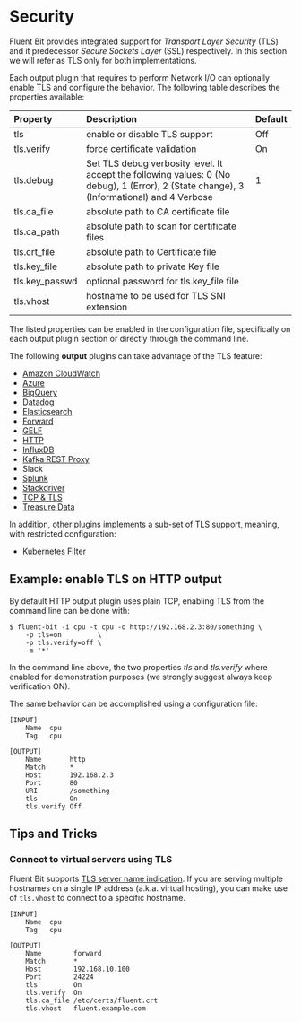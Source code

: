 # Security

Fluent Bit provides integrated support for _Transport Layer Security_ \(TLS\) and it predecessor _Secure Sockets Layer_ \(SSL\) respectively. In this section we will refer as TLS only for both implementations.

Each output plugin that requires to perform Network I/O can optionally enable TLS and configure the behavior. The following table describes the properties available:

| Property | Description | Default |
| :--- | :--- | :--- |
| tls | enable or disable TLS support | Off |
| tls.verify | force certificate validation | On |
| tls.debug | Set TLS debug verbosity level. It accept the following values: 0 \(No debug\), 1 \(Error\), 2 \(State change\), 3 \(Informational\) and 4 Verbose | 1 |
| tls.ca\_file | absolute path to CA certificate file |  |
| tls.ca\_path | absolute path to scan for certificate files |  |
| tls.crt\_file | absolute path to Certificate file |  |
| tls.key\_file | absolute path to private Key file |  |
| tls.key\_passwd | optional password for tls.key\_file file |  |
| tls.vhost | hostname to be used for TLS SNI extension |  |

The listed properties can be enabled in the configuration file, specifically on each output plugin section or directly through the command line.

The following **output** plugins can take advantage of the TLS feature:

* [Amazon CloudWatch](../pipeline/outputs/cloudwatch.md)
* [Azure](../pipeline/outputs/azure.md)
* [BigQuery](../pipeline/outputs/bigquery.md)
* [Datadog](../pipeline/outputs/datadog.md)
* [Elasticsearch](../pipeline/outputs/elasticsearch.md)
* [Forward]()
* [GELF](../pipeline/outputs/gelf.md)
* [HTTP](../pipeline/outputs/http.md)
* [InfluxDB](../pipeline/outputs/influxdb.md)
* [Kafka REST Proxy](../pipeline/outputs/kafka-rest-proxy.md)
* Slack
* [Splunk](../pipeline/outputs/splunk.md)
* [Stackdriver](../pipeline/outputs/stackdriver.md)
* [TCP & TLS](../pipeline/outputs/tcp-and-tls.md)
* [Treasure Data](../pipeline/outputs/treasure-data.md)

In addition, other plugins implements a sub-set of TLS support, meaning, with restricted configuration:

* [Kubernetes Filter](../pipeline/filters/kubernetes.md)

## Example: enable TLS on HTTP output

By default HTTP output plugin uses plain TCP, enabling TLS from the command line can be done with:

```text
$ fluent-bit -i cpu -t cpu -o http://192.168.2.3:80/something \
    -p tls=on         \
    -p tls.verify=off \
    -m '*'
```

In the command line above, the two properties _tls_ and _tls.verify_ where enabled for demonstration purposes \(we strongly suggest always keep verification ON\).

The same behavior can be accomplished using a configuration file:

```text
[INPUT]
    Name  cpu
    Tag   cpu

[OUTPUT]
    Name       http
    Match      *
    Host       192.168.2.3
    Port       80
    URI        /something
    tls        On
    tls.verify Off
```

## Tips and Tricks

### Connect to virtual servers using TLS

Fluent Bit supports [TLS server name indication](https://en.wikipedia.org/wiki/Server_Name_Indication). If you are serving multiple hostnames on a single IP address \(a.k.a. virtual hosting\), you can make use of `tls.vhost` to connect to a specific hostname.

```text
[INPUT]
    Name  cpu
    Tag   cpu

[OUTPUT]
    Name        forward
    Match       *
    Host        192.168.10.100
    Port        24224
    tls         On
    tls.verify  On
    tls.ca_file /etc/certs/fluent.crt
    tls.vhost   fluent.example.com
```

